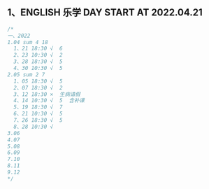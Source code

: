 <a name="1"></a>
## 1、ENGLISH 乐学 DAY START AT 2022.04.21
```JavaScript
/*
一、2022
1.04 sum 4 18
  1、21 18:30 √  6
  2、23 10:30 √  2
  3、28 18:30 √  5
  4、30 10:30 √  5
2.05 sum 2 7
  1、05 18:30 √  5
  2、07 18:30 √  2
  3、12 18:30 ×  生病请假
  4、14 10:30 √  5  含补课
  5、19 18:30 √  7
  6、21 10:30 √  5
  7、26 18:30 √  5
  8、28 10:30 √  
3.06
4.07
5.08
6.09
7.10
8.11
9.12
*/
```
